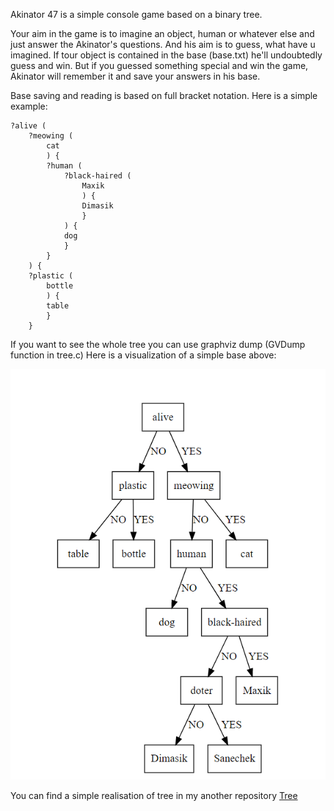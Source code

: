 Akinator 47 is a simple console game based on a binary tree.

Your aim in the game is to imagine an object, human or whatever else and just answer the Akinator's questions. And his aim is to guess, what have u imagined.
If tour object is contained in the base (base.txt) he'll undoubtedly guess and win. But if you guessed something special and win the game, Akinator will remember it and save your answers in his base.

Base saving and reading is based on full bracket notation. Here is a simple example:

    ?alive (
        ?meowing (
            cat
            ) {
            ?human (
                ?black-haired (
                    Maxik
                    ) {
                    Dimasik
                    }
                ) {
                dog
                }
            }
        ) {
        ?plastic (
            bottle
            ) {
            table
            }
        }

If you want to see the whole tree you can use graphviz dump (GVDump function in tree.c) Here is a visualization of a simple base above:

![illustration](https://github.com/krutoi-muzhik/Akinator-47/blob/main/graph/graph.png)

You can find a simple realisation of tree in my another repository [Tree](https://github.com/krutoi-muzhik/Tree)

